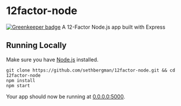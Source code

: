 # 12factor-node

[![Greenkeeper badge](https://badges.greenkeeper.io/sethbergman/12factor-node.svg)](https://greenkeeper.io/)
A 12-Factor Node.js app built with Express

## Running Locally

Make sure you have [Node.js](http://nodejs.org/) installed.

```
git clone https://github.com/sethbergman/12factor-node.git && cd 12factor-node
npm install
npm start
```

Your app should now be running at [0.0.0.0:5000](http://0.0.0.0:5000/).
